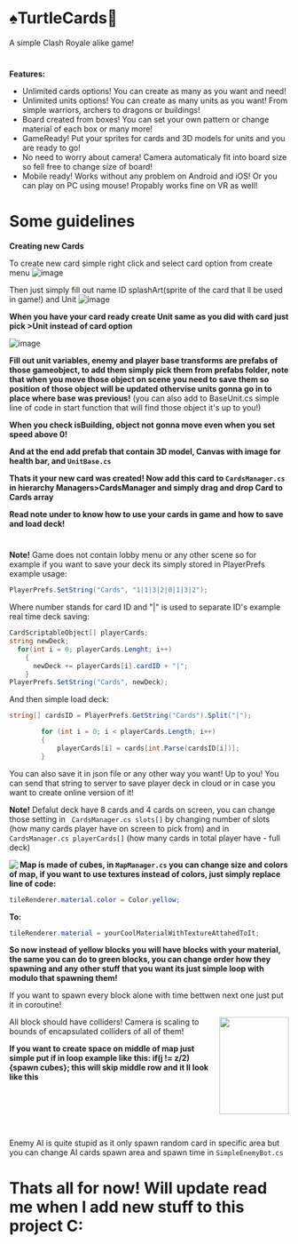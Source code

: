# ♠️TurtleCards🐢
A simple Clash Royale alike game!
#
**Features:**
- Unlimited cards options! You can create as many as you want and need!
- Unlimited units options! You can create as many units as you want! From simple warriors, archers to dragons or buildings!
- Board created from boxes! You can set your own pattern or change material of each box or many more!
- GameReady! Put your sprites for cards and 3D models for units and you are ready to go! 
- No need to worry about camera! Camera automaticaly fit into board size so fell free to change size of board!
- Mobile ready! Works without any problem on Android and iOS! Or you can play on PC using mouse! Propably works fine on VR as well!
# Some guidelines
**Creating new Cards**

To create new card simple right click and select card option from create menu
![image](https://user-images.githubusercontent.com/68950131/199023961-c7e86756-c4fa-48b6-b994-4f7fb6f44d96.png)

Then just simply fill out name ID splashArt(sprite of the card that ll be used in game!) and Unit
![image](https://user-images.githubusercontent.com/68950131/199025184-30af6b84-a81c-4f74-b870-a2b20d4e806c.png)

**When you have your card ready create Unit same as you did with card just pick >Unit instead of card option**

![image](https://user-images.githubusercontent.com/68950131/199025614-6bc43e33-67ca-49c7-9169-78e3aaf7defc.png)

**Fill out unit variables, enemy and player base transforms are prefabs of those gameobject, to add them simply pick them from prefabs folder,
note that when you move those object on scene you need to save them so position of those object will be updated othervise units gonna go
in to place where base was previous!** (you can also add to BaseUnit.cs simple line of code in start function that will find those object it's up to you!)

**When you check isBuilding, object not gonna move even when you set speed above 0!**

**And at the end add prefab that contain 3D model, Canvas with image for health bar, and ```UnitBase.cs```**

**Thats it your new card was created! Now add this card to ```CardsManager.cs``` in hierarchy Managers>CardsManager and simply drag and drop Card
to Cards array**

**Read note under to know how to use your cards in game and how to save and load deck!**

#
**Note!**
Game does not contain lobby menu or any other scene so for example if you want to save your deck its simply stored in PlayerPrefs example usage:
```C#
PlayerPrefs.SetString("Cards", "1|1|3|2|0|1|3|2");
```
Where number stands for card ID and "|" is used to separate ID's example real time deck saving:
```C#
CardScriptableObject[] playerCards;
string newDeck; 
  for(int i = 0; playerCards.Lenght; i++)
    {
      newDeck += playerCards[i].cardID + "|";
    }
PlayerPrefs.SetString("Cards", newDeck);
```
And then simple load deck:
```C#
string[] cardsID = PlayerPrefs.GetString("Cards").Split("|");

        for (int i = 0; i < playerCards.Length; i++)
        {
            playerCards[i] = cards[int.Parse(cardsID[i])];
        }
```
You can also save it in json file or any other way you want! Up to you!
You can send that string to server to save player deck in cloud or in case you want to create online version of it!

**Note!** Defalut deck have 8 cards and 4 cards on screen, you can change those setting in ``` CardsManager.cs slots[]``` by changing 
number of slots (how many cards player have on screen to pick from) and in ``` CardsManager.cs playerCards[]``` (how many cards in total player have - full deck)

<img align="left" src="https://user-images.githubusercontent.com/68950131/199029366-e7601dfc-f5db-4579-982f-6772c1c22aec.png">

**Map is made of cubes, in ```MapManager.cs``` you can change size and colors of map, if you want to use textures instead of colors, just simply replace
line of code:**
```C#
tileRenderer.material.color = Color.yellow;
```
**To:**
```C#
tileRenderer.material = yourCoolMaterialWithTextureAttahedToIt;
```
**So now instead of yellow blocks you will have blocks with your material, the same you can do to green blocks, you can change order how they spawning and any other stuff 
that you want its just simple loop with modulo that spawning them!**



If you want to spawn every block alone with time bettwen next one just put it in coroutine!

<img align="right" src="https://user-images.githubusercontent.com/68950131/199035673-89176133-e455-4148-a8e9-0bbd481bc98f.png" width="125" height="175">

All block should have colliders! Camera is scaling to bounds of encapsulated colliders of all of them!

**If you want to create space on middle of map just simple put if in loop example like this: if(j != z/2){spawn cubes}; 
this will skip middle row and it ll look like this**


<pre>



</pre>

#
Enemy AI is quite stupid as it only spawn random card in specific area but you can change AI cards spawn area and spawn time in ```SimpleEnemyBot.cs```

# Thats all for now! Will update read me when I add new stuff to this project C:

